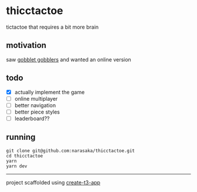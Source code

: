 # thicctactoe

tictactoe that requires a bit more brain

## motivation

saw [gobblet gobblers](https://duckduckgo.com/?q=gobblet+gobblers) and wanted an online version

## todo

- [x] actually implement the game
- [ ] online multiplayer
- [ ] better navigation
- [ ] better piece styles
- [ ] leaderboard??

## running

```
git clone git@github.com:narasaka/thicctactoe.git
cd thicctactoe
yarn
yarn dev
```
<hr>

project scaffolded using [create-t3-app](https://create.t3.gg)
